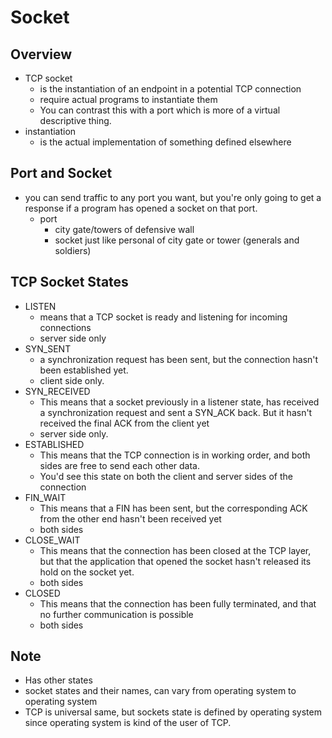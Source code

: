 # Socket

## Overview
* TCP socket
  * is the instantiation of an endpoint in a potential TCP connection
  * require actual programs to instantiate them
  * You can contrast this with a port which is more of a virtual descriptive thing.
* instantiation
  * is the actual implementation of something defined elsewhere


## Port and Socket
* you can send traffic to any port you want, but you're only going to get a response if a program has opened a socket on that port.
  * port
    * city gate/towers of defensive wall
    * socket just like personal of city gate or tower (generals and soldiers)


## TCP Socket States
* LISTEN
  * means that a TCP socket is ready and listening for incoming connections
  * server side only
* SYN_SENT
  * a synchronization request has been sent, but the connection hasn't been established yet.
  * client side only.
* SYN_RECEIVED
  * This means that a socket previously in a listener state, has received a synchronization request and sent a SYN_ACK back. But it hasn't received the final ACK from the client yet
  * server side only.
* ESTABLISHED
  * This means that the TCP connection is in working order, and both sides are free to send each other data.
  * You'd see this state on both the client and server sides of the connection
* FIN_WAIT
  * This means that a FIN has been sent, but the corresponding ACK from the other end hasn't been received yet
  * both sides
* CLOSE_WAIT
  * This means that the connection has been closed at the TCP layer, but that the application that opened the socket hasn't released its hold on the socket yet.
  * both sides
* CLOSED
  * This means that the connection has been fully terminated, and that no further communication is possible
  * both sides

## Note
* Has other states
* socket states and their names, can vary from operating system to operating system
* TCP is universal same, but sockets state is defined by operating system since operating system is kind of the user of TCP.
